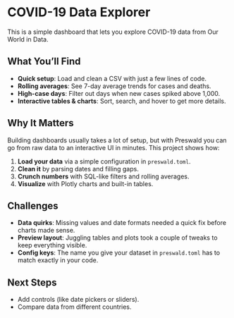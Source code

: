 # COVID-19 Data Explorer

This is a simple dashboard that lets you explore COVID-19 data from Our World in Data.

## What You’ll Find

* **Quick setup**: Load and clean a CSV with just a few lines of code.
* **Rolling averages**: See 7-day average trends for cases and deaths.
* **High-case days**: Filter out days when new cases spiked above 1,000.
* **Interactive tables & charts**: Sort, search, and hover to get more details.

## Why It Matters

Building dashboards usually takes a lot of setup, but with Preswald you can go from raw data to an interactive UI in minutes. This project shows how:

1. **Load your data** via a simple configuration in `preswald.toml`.
2. **Clean it** by parsing dates and filling gaps.
3. **Crunch numbers** with SQL-like filters and rolling averages.
4. **Visualize** with Plotly charts and built-in tables.

## Challenges

* **Data quirks**: Missing values and date formats needed a quick fix before charts made sense.
* **Preview layout**: Juggling tables and plots took a couple of tweaks to keep everything visible.
* **Config keys**: The name you give your dataset in `preswald.toml` has to match exactly in your code.
## Next Steps

* Add controls (like date pickers or sliders).
* Compare data from different countries.

